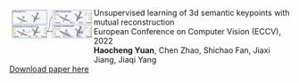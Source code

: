 <div class="row">   
    <div class="column" style="float:left;width:30%">    
        <img src="../images/teasers/eccv2022.png">  
    </div> 
    <div class="column" style="float:left;width:70%"> 
    Unsupervised learning of 3d semantic keypoints with mutual reconstruction<br>
    European Conference on Computer Vision (ECCV), 2022<br>
            <b>Haocheng Yuan</b>, Chen Zhao, Shichao Fan, Jiaxi Jiang, Jiaqi Yang<br>

</div>

[Download paper here](https://link.springer.com/chapter/10.1007/978-3-031-20086-1_31)

